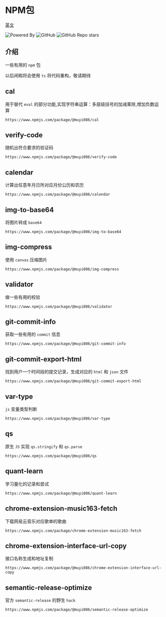 # NPM包

[英文](./README.md '英文')

![Powered By](https://img.shields.io/badge/Author-MuYi086-yellow) ![GitHub](https://img.shields.io/github/license/MuYi086/npm_package) ![GitHub Repo stars](https://img.shields.io/github/stars/MuYi086/npm_package?style=social)

## 介绍
一些有用的 `npm` 包

以后闲暇将会使用 `ts` 将代码重构，敬请期待

## cal
用于替代 `eval` 的部分功能,实现字符串运算：多层级括号的加减乘除,增加负数运算
```
https://www.npmjs.com/package/@muyi086/cal
```

## verify-code
随机出符合要求的验证码
```
https://www.npmjs.com/package/@muyi086/verify-code
```

## calendar
计算出任意年月日所对应月份公历和农历
```
https://www.npmjs.com/package/@muyi086/calendar
```

## img-to-base64
将图片转成 `base64`
```
https://www.npmjs.com/package/@muyi086/img-to-base64
```

## img-compress
使用 `canvas` 压缩图片
```
https://www.npmjs.com/package/@muyi086/img-compress
```

## validator
做一些有用的校验
```
https://www.npmjs.com/package/@muyi086/validator
```

## git-commit-info
获取一些有用的 `commit` 信息
```
https://www.npmjs.com/package/@muyi086/git-commit-info
```

## git-commit-export-html
找到用户一个时间段的提交记录，生成对应的 `html` 和 `json` 文件
```
https://www.npmjs.com/package/@muyi086/git-commit-export-html
```

## var-type
`js` 变量类型判断
```
https://www.npmjs.com/package/@muyi086/var-type
```

## qs
原生 `JS` 实现 `qs.stringify` 和 `qs.parse`
```
https://www.npmjs.com/package/@muyi086/qs
```

## quant-learn
学习量化的记录和尝试
```
https://www.npmjs.com/package/@muyi086/quant-learn
```

## chrome-extension-music163-fetch
下载网易云音乐对应歌单的歌曲
```
https://www.npmjs.com/package/chrome-extension-music163-fetch
```

## chrome-extension-interface-url-copy
接口名称生成和地址复制
```
https://www.npmjs.com/package/@muyi086/chrome-extension-interface-url-copy
```

## semantic-release-optimize
官方 `semantic-release` 的野生 `hack`
```
https://www.npmjs.com/package/@muyi086/semantic-release-optimize
```